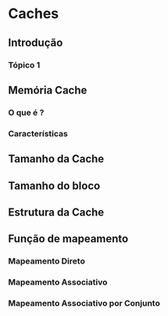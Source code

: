 # Caches

## Introdução

### Tópico 1

## Memória Cache

### O que é ?

### Características

## Tamanho da Cache

## Tamanho do bloco

## Estrutura da Cache

## Função de mapeamento

### Mapeamento Direto

### Mapeamento Associativo

### Mapeamento Associativo por Conjunto
